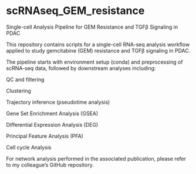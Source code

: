# scRNAseq\_GEM\_resistance

Single-cell Analysis Pipeline for GEM Resistance and TGFβ Signaling in PDAC



This repository contains scripts for a single-cell RNA-seq analysis workflow applied to study gemcitabine (GEM) resistance and TGFβ signaling in PDAC.



The pipeline starts with environment setup (conda) and preprocessing of scRNA-seq data, followed by downstream analyses including:



QC and filtering



Clustering



Trajectory inference (pseudotime analysis)



Gene Set Enrichment Analysis (GSEA)



Differential Expression Analysis (DEG)



Principal Feature Analysis (PFA)


Cell cycle Analysis



For network analysis performed in the associated publication, please refer to my colleague’s GitHub repository.

